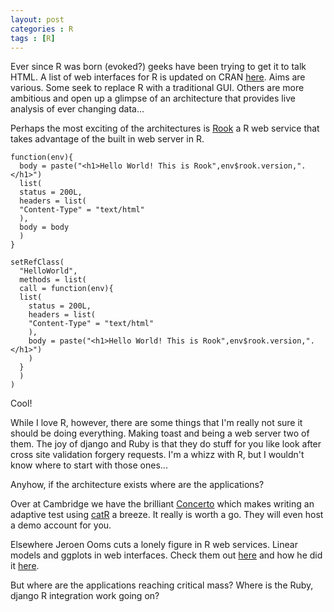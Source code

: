```yaml
---
layout: post
categories : R
tags : [R]
---
```

Ever since R was born (evoked?) geeks have been trying to get it to talk HTML. A list of web interfaces for R is updated on CRAN <A href="http://cran.r-project.org/doc/FAQ/R-FAQ.html#R-Web-Interfaces">here</A>. Aims are various. Some seek to replace R with a traditional GUI. Others are more ambitious and open up a glimpse of an architecture that provides live analysis of ever changing data...

Perhaps the most exciting of the architectures is <A href="http://jeffreyhorner.tumblr.com/post/4723187316/introducing-rook">Rook</A> a R web service that takes advantage of the built in web server in R.

    function(env){
      body = paste("<h1>Hello World! This is Rook",env$rook.version,".</h1>")
      list(
      status = 200L,
      headers = list(
      "Content-Type" = "text/html"
      ),
      body = body
      )
    }

    setRefClass(
      "HelloWorld",
      methods = list(
      call = function(env){
      list(
        status = 200L,
        headers = list(
        "Content-Type" = "text/html"
        ),
        body = paste("<h1>Hello World! This is Rook",env$rook.version,".</h1>")
        )
      }
      )
    )

Cool!

While I love R, however, there are some things that I'm really not sure it should be doing everything. Making toast and being a web server two of them. The joy of django and Ruby is that they do stuff for you like look after cross site validation forgery requests. I'm a whizz with R, but I wouldn't know where to start with those ones...

Anyhow, if the architecture exists where are the applications?

Over at Cambridge we have the brilliant <A href="http://www.psychometrics.cam.ac.uk/news.41.htm">Concerto</A> which makes writing an adaptive test using <A href="http://cran.r-project.org/web/packages/catR/index.html">catR</A> a breeze. It really is worth a go. They will even host a demo account for you.

Elsewhere Jeroen Ooms cuts a lonely figure in R web services. Linear models and ggplots in web interfaces. Check them out <A  href="http://www.stat.ucla.edu/~jeroen/">here</A> and how he did it <A href="http://www.stat.ucla.edu/~jeroen/files/barug2010.pdf">here</A>.

But where are the applications reaching critical mass? Where is the Ruby, django R integration work going on?





